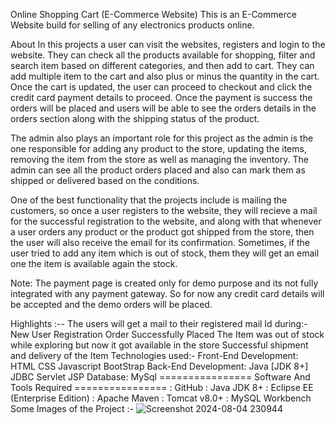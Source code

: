 Online Shopping Cart (E-Commerce Website)
This is an E-Commerce Website build for selling of any electronics products online.

About
In this projects a user can visit the websites, registers and login to the website. They can check all the products available for shopping, filter and search item based on different categories, and then add to cart. They can add multiple item to the cart and also plus or minus the quantity in the cart. Once the cart is updated, the user can proceed to checkout and click the credit card payment details to proceed. Once the payment is success the orders will be placed and users will be able to see the orders details in the orders section along with the shipping status of the product.

The admin also plays an important role for this project as the admin is the one responsible for adding any product to the store, updating the items, removing the item from the store as well as managing the inventory. The admin can see all the product orders placed and also can mark them as shipped or delivered based on the conditions.

One of the best functionality that the projects include is mailing the customers, so once a user registers to the website, they will recieve a mail for the successful registration to the website, and along with that whenever a user orders any product or the product got shipped from the store, then the user will also receive the email for its confirmation. Sometimes, if the user tried to add any item which is out of stock, them they will get an email one the item is available again the stock.

Note: The payment page is created only for demo purpose and its not fully integrated with any payment gateway. So for now any credit card details will be accepted and the demo orders will be placed.

Highlights :--
The users will get a mail to their registered mail Id during:-
New User Registration
Order Successfully Placed
The Item was out of stock while exploring but now it got available in the store
Successful shipment and delivery of the Item
Technologies used:-
Front-End Development:
HTML
CSS
Javascript
BootStrap
Back-End Development:
Java [JDK 8+]
JDBC
Servlet
JSP
Database:
MySql
================ Software And Tools Required ================
: GitHub
: Java JDK 8+
: Eclipse EE (Enterprise Edition) 
: Apache Maven
: Tomcat v8.0+
: MySQL Workbench
Some Images of the Project :-
![Screenshot 2024-08-04 230944](https://github.com/user-attachments/assets/93119b33-7fee-4a37-818c-e214528cb23f)

